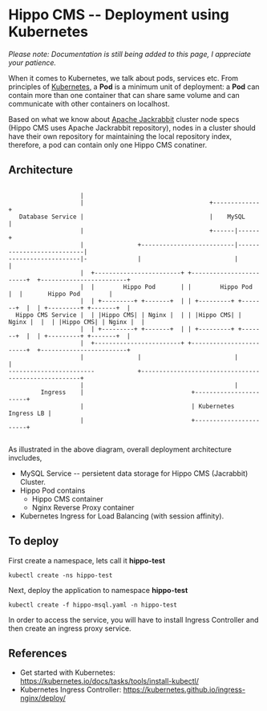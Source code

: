 # Hippo CMS -- Deployment using Kubernetes
*Please note: Documentation is still being added to this page, I appreciate your patience.*

When it comes to Kubernetes, we talk about pods, services etc. From principles of [Kubernetes](https://kubernetes.io/docs/concepts/workloads/pods/pod/), a **Pod** is a minimum unit of deployment: a **Pod** can contain more than one container that can share same volume and can communicate with other containers on localhost. 

Based on what we know about [Apache Jackrabbit](https://wiki.apache.org/jackrabbit/Clustering) cluster node specs (Hippo CMS uses Apache Jackrabbit repository), nodes in a cluster should have their own repository for maintaining the local repository index, therefore, a pod can contain only one Hippo CMS conatiner. 


Architecture
----------
```
                                                                                                        
                    |                                                                                   
                    |                                   +-------------+                                 
   Database Service |                                   |    MySQL    |                                 
                    |                                   +------|------+                                 
                    |               +--------------------------|---------------------------|            
--------------------|-              |                          |                           |            
                    |  +------------------------+ +------------------------+  +------------------------+
                    |  |        Hippo Pod       | |        Hippo Pod       |  |       Hippo Pod        |
                    |  | +---------+ +-------+  | | +---------+ +-------+  |  | +---------+ +-------+  |
  Hippo CMS Service |  | |Hippo CMS| | Nginx |  | | |Hippo CMS| | Nginx |  |  | |Hippo CMS| | Nginx |  |
                    |  | +---------+ +-------+  | | +---------+ +-------+  |  | +---------+ +-------+  |
                    |  +------------------------+ +------------------------+  +------------------------+
                    |               |                          |                          |             
------------------------            +-----------------------------------------------------+             
                    |                                          |                                        
         Ingress    |                              +-----------------------+                            
                    |                              | Kubernetes Ingress LB |                            
                    |                              +-----------------------+                            
                                                                                    
```
As illustrated in the above diagram, overall deployment architecture invcludes,
* MySQL Service -- persietent data storage for Hippo CMS (Jacrabbit) Cluster.
* Hippo Pod contains 
  * Hippo CMS container
  * Nginx Reverse Proxy container
* Kubernetes Ingress for Load Balancing (with session affinity).   

To deploy
---------
First create a namespace, lets call it **hippo-test**
```
kubectl create -ns hippo-test
```

Next, deploy the application to namespace **hippo-test**
```
kubectl create -f hippo-msql.yaml -n hippo-test
```
In order to access the service, you will have to install Ingress Controller and then create an ingress proxy service. 

References
-------
* Get started with Kubernetes: https://kubernetes.io/docs/tasks/tools/install-kubectl/
* Kubernetes Ingress Controller: https://kubernetes.github.io/ingress-nginx/deploy/
